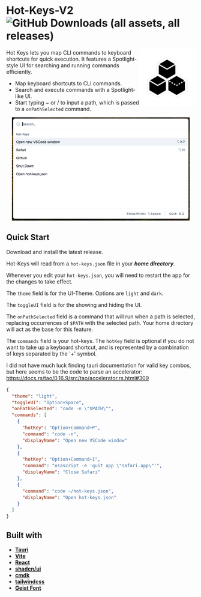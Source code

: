# Hot-Keys-V2 ![GitHub Downloads (all assets, all releases)](https://img.shields.io/github/downloads/hayesbarber/hot-keys-v2/total)

<img src="src-tauri/icons/Square310x310Logo.png" align="right" alt="Icon" height="150 px"/>

Hot Keys lets you map CLI commands to keyboard shortcuts for quick execution. It features a Spotlight-style UI for searching and running commands efficiently.

- Map keyboard shortcuts to CLI commands.
- Search and execute commands with a Spotlight-like UI.
- Start typing ~ or / to input a path, which is passed to a `onPathSelected` command.

<p align="center">
  <img src="src/assets/ui-image.png" alt="UI" height="275px"/>
</p>

## Quick Start

Download and install the latest release.

Hot-Keys will read from a `hot-keys.json` file in your **_home directory_**.

Whenever you edit your `hot-keys.json`, you will need to restart the app for the changes to take effect.

The `theme` field is for the UI-Theme. Options are `light` and `dark`.

The `toggleUI` field is for the showing and hiding the UI.

The `onPathSelected` field is a command that will run when a path is selected, replacing occurrences of `$PATH` with the selected path. Your home directory will act as the base for this feature.

The `commands` field is your hot-keys. The `hotKey` field is optional if you do not want to take up a keyboard shortcut, and is represented by a combination of keys separated by the '+' symbol.

I did not have much luck finding tauri documentation for valid key combos, but here seems to be the code to parse an accelerator: https://docs.rs/tao/0.16.9/src/tao/accelerator.rs.html#309

```json
{
  "theme": "light",
  "toggleUI": "Option+Space",
  "onPathSelected": "code -n \"$PATH\"",
  "commands": [
    {
      "hotKey": "Option+Command+P",
      "command": "code -n",
      "displayName": "Open new VSCode window"
    },
    {
      "hotKey": "Option+Command+I",
      "command": "osascript -e 'quit app \"safari.app\"'",
      "displayName": "Close Safari"
    },
    {
      "command": "code ~/hot-keys.json",
      "displayName": "Open hot-keys.json"
    }
  ]
}
```

## Built with

- [**Tauri**](https://tauri.app)
- [**Vite**](https://vitejs.dev)
- [**React**](https://react.dev)
- [**shadcn/ui**](https://ui.shadcn.com)
- [**cmdk**](https://github.com/pacocoursey/cmdk)
- [**tailwindcss**](https://tailwindcss.com)
- [**Geist Font**](https://github.com/vercel/geist-font/blob/main/LICENSE.txt)
